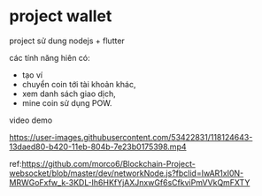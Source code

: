 # project wallet

project sử dung nodejs + flutter

các tính năng hiên có:
- tạo ví
- chuyển coin tới tài khoản khác,
- xem danh sách giao dịch,
- mine coin sử dụng POW.



video demo

https://user-images.githubusercontent.com/53422831/118124643-13daed80-b420-11eb-804b-7e23b0175398.mp4


ref:https://github.com/morco6/Blockchain-Project-websocket/blob/master/dev/networkNode.js?fbclid=IwAR1xI0N-MRWGoFxfw_k-3KDL-Ih6HKfYjAXJnxwGf6sCfkviPmVVkQmFXTY
